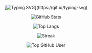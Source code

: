 <div align="center">

[![Typing SVG](https://readme-typing-svg.demolab.com?font=Hack&size=24&pause=1000&color=99CBD5&center=true&vCenter=true&random=true&width=600&lines=Olá%2C+eu+sou+Breno+Rocha!;Criador+de+soluções+digitais.;Amante+de+carros+%2C+tecnologia+e+inovação.)](https://git.io/typing-svg)

![GitHub Stats](https://github-readme-stats.vercel.app/api?username=octocat&theme=rose_pine&show_icons=true&hide_border=true&count_private=true&include_all_commits=true&border_radius=12&custom_title=Estatísticas+de+Breno+Rocha)

![Top Langs](https://github-readme-stats.vercel.app/api/top-langs/?username=octocat&theme=rose_pine&layout=compact&hide_border=true&border_radius=12&custom_title=Linguagens+Favoritas+de+Breno&langs_count=8)

![Streak](https://github-readme-streak-stats.herokuapp.com/?user=octocat&theme=rose_pine&hide_border=true&border_radius=12&date_format=M%20j%5B%2C%20Y%5D&custom_title=🔥+Streak+de+999+Dias)

![Top GitHub User](https://img.shields.io/badge/TOP%201%25%20GITHUB-000000?style=for-the-badge&logo=github&logoColor=white)

</div>

